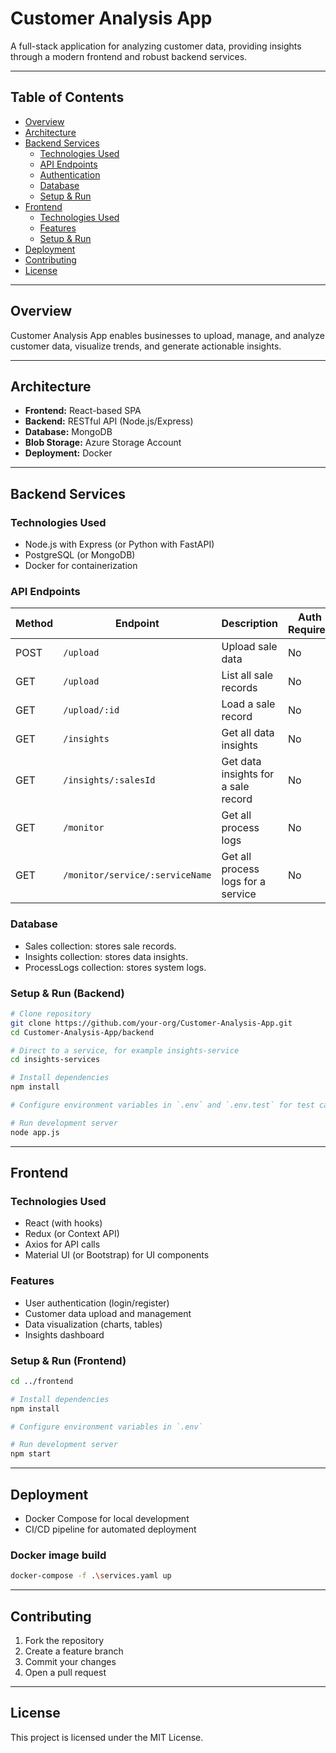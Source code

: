 # Customer Analysis App

A full-stack application for analyzing customer data, providing insights through a modern frontend and robust backend services.

---

## Table of Contents

- [Overview](#overview)
- [Architecture](#architecture)
- [Backend Services](#backend-services)
  - [Technologies Used](#technologies-used)
  - [API Endpoints](#api-endpoints)
  - [Authentication](#authentication)
  - [Database](#database)
  - [Setup & Run](#setup--run-backend)
- [Frontend](#frontend)
  - [Technologies Used](#technologies-used-1)
  - [Features](#features)
  - [Setup & Run](#setup--run-frontend)
- [Deployment](#deployment)
- [Contributing](#contributing)
- [License](#license)

---

## Overview

Customer Analysis App enables businesses to upload, manage, and analyze customer data, visualize trends, and generate actionable insights.

---

## Architecture

- **Frontend:** React-based SPA
- **Backend:** RESTful API (Node.js/Express)
- **Database:** MongoDB
- **Blob Storage:** Azure Storage Account
- **Deployment:** Docker

---

## Backend Services

### Technologies Used

- Node.js with Express (or Python with FastAPI)
- PostgreSQL (or MongoDB)
- Docker for containerization

### API Endpoints

| Method | Endpoint                              | Description                              | Auth Required |
|--------|---------------------------------------|------------------------------------------|--------------|
| POST   | `/upload`                             | Upload sale data                         | No           |
| GET    | `/upload`                             | List all sale records                    | No           |
| GET    | `/upload/:id`                         | Load a sale record                       | No           |
| GET    | `/insights`                           | Get all data insights                    | No           |
| GET    | `/insights/:salesId`                  | Get data insights for a sale record      | No           |
| GET    | `/monitor`                            | Get all process logs                     | No           |
| GET    | `/monitor/service/:serviceName`       | Get all process logs for a service       | No           |



### Database

- Sales collection: stores sale records.
- Insights collection: stores data insights.
- ProcessLogs collection: stores system logs.

### Setup & Run (Backend)

```bash
# Clone repository
git clone https://github.com/your-org/Customer-Analysis-App.git
cd Customer-Analysis-App/backend

# Direct to a service, for example insights-service
cd insights-services

# Install dependencies
npm install

# Configure environment variables in `.env` and `.env.test` for test cases

# Run development server
node app.js
```

---

## Frontend

### Technologies Used

- React (with hooks)
- Redux (or Context API)
- Axios for API calls
- Material UI (or Bootstrap) for UI components

### Features

- User authentication (login/register)
- Customer data upload and management
- Data visualization (charts, tables)
- Insights dashboard

### Setup & Run (Frontend)

```bash
cd ../frontend

# Install dependencies
npm install

# Configure environment variables in `.env`

# Run development server
npm start
```

---

## Deployment

- Docker Compose for local development
- CI/CD pipeline for automated deployment

### Docker image build

```bash
docker-compose -f .\services.yaml up
```

---

## Contributing

1. Fork the repository
2. Create a feature branch
3. Commit your changes
4. Open a pull request

---

## License

This project is licensed under the MIT License.

